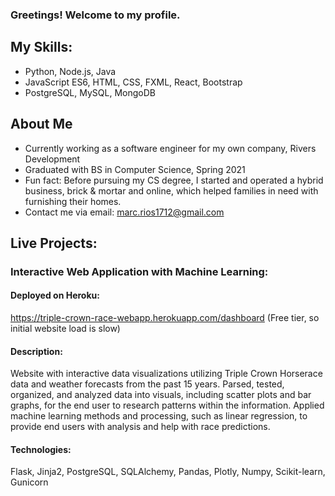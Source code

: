 ### Greetings! Welcome to my profile.

## My Skills:
- Python, Node.js, Java 
- JavaScript ES6, HTML, CSS, FXML, React, Bootstrap
- PostgreSQL, MySQL, MongoDB

## About Me
- Currently working as a software engineer for my own company, Rivers Development
- Graduated with BS in Computer Science, Spring 2021
- Fun fact: Before pursuing my CS degree, I started and operated a hybrid business, brick & mortar and online, which helped families in need with furnishing 
  their homes.
- Contact me via email: marc.rios1712@gmail.com


## Live Projects:

### Interactive Web Application with Machine Learning:
#### Deployed on Heroku:
https://triple-crown-race-webapp.herokuapp.com/dashboard 
(Free tier, so initial website load is slow)

#### Description:

Website with interactive data visualizations utilizing Triple Crown Horserace data and 
weather forecasts from the past 15 years. Parsed, tested, organized, and analyzed data into
visuals, including scatter plots and bar graphs, for the end user to research patterns 
within the information. Applied machine learning methods and processing, such as linear 
regression, to provide end users with analysis and help with race predictions.

#### Technologies: 
Flask, Jinja2, PostgreSQL, SQLAlchemy, Pandas, Plotly, Numpy, Scikit-learn, Gunicorn
